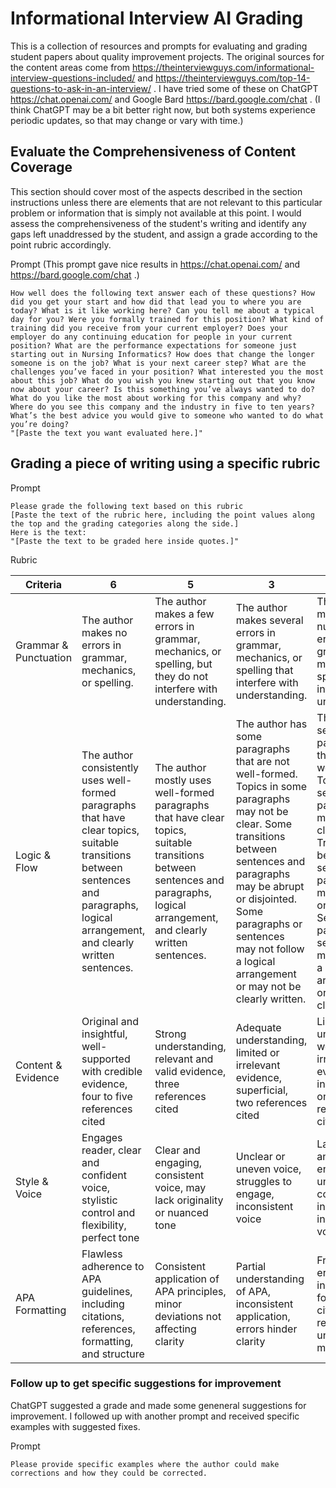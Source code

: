 # Informational Interview AI Grading

This is a collection of resources and prompts for evaluating and grading student papers about quality improvement projects. The original sources for the content areas come from https://theinterviewguys.com/informational-interview-questions-included/ and https://theinterviewguys.com/top-14-questions-to-ask-in-an-interview/ . I have tried some of these on ChatGPT https://chat.openai.com/ and Google Bard https://bard.google.com/chat . (I think ChatGPT may be a bit better right now, but both systems experience periodic updates, so that may change or vary with time.)

## Evaluate the Comprehensiveness of Content Coverage

This section should cover most of the aspects described in the section instructions unless there are elements that are not relevant to this particular problem or information that is simply not available at this point. I would assess the comprehensiveness of the student's writing and identify any gaps left unaddressed by the student, and assign a grade according to the point rubric accordingly.

Prompt (This prompt gave nice results in https://chat.openai.com/ and https://bard.google.com/chat .)

```
How well does the following text answer each of these questions? How did you get your start and how did that lead you to where you are today? What is it like working here? Can you tell me about a typical day for you? Were you formally trained for this position? What kind of training did you receive from your current employer? Does your employer do any continuing education for people in your current position? What are the performance expectations for someone just starting out in Nursing Informatics? How does that change the longer someone is on the job? What is your next career step? What are the challenges you’ve faced in your position? What interested you the most about this job? What do you wish you knew starting out that you know now about your career? Is this something you’ve always wanted to do? What do you like the most about working for this company and why? Where do you see this company and the industry in five to ten years? What’s the best advice you would give to someone who wanted to do what you’re doing?
"[Paste the text you want evaluated here.]"
```

 

## Grading a piece of writing using a specific rubric

Prompt

```
Please grade the following text based on this rubric
[Paste the text of the rubric here, including the point values along the top and the grading categories along the side.]
Here is the text:
"[Paste the text to be graded here inside quotes.]"
```

Rubric

| Criteria |  6  |  5  |  3  |  2  |
| --- | --- | --- | --- | --- |
| Grammar & Punctuation | The author makes no errors in grammar, mechanics, or spelling. | The author makes a few errors in grammar, mechanics, or spelling, but they do not interfere with understanding. | The author makes several errors in grammar, mechanics, or spelling that interfere with understanding. | The author makes numerous errors in grammar, mechanics, or spelling that interfere with understanding. |
| Logic & Flow | The author consistently uses well-formed paragraphs that have clear topics, suitable transitions between sentences and paragraphs, logical arrangement, and clearly written sentences. | The author mostly uses well-formed paragraphs that have clear topics, suitable transitions between sentences and paragraphs, logical arrangement, and clearly written sentences. | The author has some paragraphs that are not well-formed. Topics in some paragraphs may not be clear. Some transitions between sentences and paragraphs may be abrupt or disjointed. Some paragraphs or sentences may not follow a logical arrangement or may not be clearly written. | The author has several paragraphs that are not well-formed. Topics in several paragraphs may not be clear. Transitions between sentences and paragraphs may be abrupt or disjointed. Several paragraphs or sentences may not follow a logical arrangement or may not be clearly written. |
| Content & Evidence | Original and insightful, well-supported with credible evidence, four to five references cited | Strong understanding, relevant and valid evidence, three references cited | Adequate understanding, limited or irrelevant evidence, superficial, two references cited | Limited understanding, weak or irrelevant evidence, inaccurate, one or no references cited |
| Style & Voice | Engages reader, clear and confident voice, stylistic control and flexibility, perfect tone | Clear and engaging, consistent voice, may lack originality or nuanced tone | Unclear or uneven voice, struggles to engage, inconsistent voice | Lacks clarity and engagement, unable to convey ideas, inconsistent or inappropriate voice |
| APA Formatting | Flawless adherence to APA guidelines, including citations, references, formatting, and structure | Consistent application of APA principles, minor deviations not affecting clarity | Partial understanding of APA, inconsistent application, errors hinder clarity | Frequent APA errors, inaccurate formatting, citations or references unclear or missing |

### Follow up to get specific suggestions for improvement

ChatGPT suggested a grade and made some geneneral suggestions for improvement. I followed up with another prompt and received specific examples with suggested fixes.

Prompt

```
Please provide specific examples where the author could make corrections and how they could be corrected.
```

